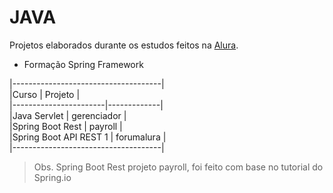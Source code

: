 # JAVA  

Projetos elaborados durante os estudos feitos na [Alura](https://www.alura.com.br/).

* Formação Spring Framework  


|-------------------------------------|   
|Curso                  | Projeto     |    
|-----------------------|-------------|   
|Java Servlet           | gerenciador |   
|Spring Boot Rest       | payroll     |     
|Spring Boot API REST 1 | forumalura  |   
|-------------------------------------|   

> Obs. Spring Boot Rest projeto payroll, foi feito com base no tutorial do Spring.io
